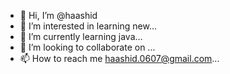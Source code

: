- 👋 Hi, I’m @haashid
- 👀 I’m interested in learning new...
- 🌱 I’m currently learning java...
- 💞️ I’m looking to collaborate on ...
- 📫 How to reach me haashid.0607@gmail.com...

<!---
haashid/haashid is a ✨ special ✨ repository because its `README.md` (this file) appears on your GitHub profile.
You can click the Preview link to take a look at your changes.
--->
